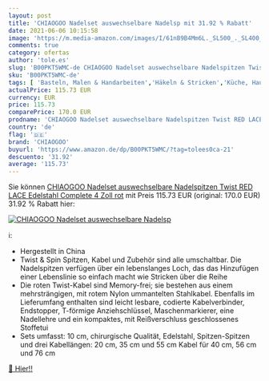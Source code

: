 ```yaml
---
layout: post
title: 'CHIAOGOO Nadelset auswechselbare Nadelsp mit 31.92 % Rabatt'
date: 2021-06-06 10:15:58
image: 'https://m.media-amazon.com/images/I/61nB9B4Mm6L._SL500_._SL400_.jpg'
comments: true
category: ofertas
author: 'tole.es'
slug: 'B00PKT5WMC-de CHIAOGOO Nadelset auswechselbare Nadelspitzen Twist RED...'
sku: 'B00PKT5WMC-de'
tags: [ 'Basteln, Malen & Handarbeiten','Häkeln & Stricken','Küche, Haushalt & Wohnen','Stricken','Stricknadeln','chiaogoo', ]
actualPrice: 115.73 EUR
currency: EUR
price: 115.73
comparePrice: 170.0 EUR
prodname: 'CHIAOGOO Nadelset auswechselbare Nadelspitzen Twist RED LACE Edelstahl Complete 4 Zoll  rot'
country: 'de'
flag: '🇩🇪'
brand: 'CHIAOGOO'
buyurl: 'https://www.amazon.de/dp/B00PKT5WMC/?tag=tolees0ca-21'
descuento: '31.92'
average: '115.73'
---
```


Sie können [CHIAOGOO Nadelset auswechselbare Nadelspitzen Twist RED LACE Edelstahl Complete 4 Zoll  rot](https://www.amazon.de/dp/B00PKT5WMC/?tag=tolees0ca-21) mit Preis 115.73 EUR (original: 170.0 EUR) 31.92 % Rabatt hier:

[![CHIAOGOO Nadelset auswechselbare Nadelsp](https://m.media-amazon.com/images/I/61nB9B4Mm6L._SL500_._SL400_.jpg)](https://www.amazon.de/dp/B00PKT5WMC/?tag=tolees0ca-21)

ℹ️:

- Hergestellt in China
- Twist & Spin Spitzen, Kabel und Zubehör sind alle umschaltbar. Die Nadelspitzen verfügen über ein lebenslanges Loch, das das Hinzufügen einer Lebenslinie so einfach macht wie Stricken über die Reihe
- Die roten Twist-Kabel sind Memory-frei; sie bestehen aus einem mehrsträngigen, mit rotem Nylon ummantelten Stahlkabel. Ebenfalls im Lieferumfang enthalten sind leicht lesbare, codierte Kabelverbinder, Endstopper, T-förmige Anziehschlüssel, Maschenmarkierer, eine Nadellehre und ein kompaktes, mit Reißverschluss geschlossenes Stoffetui
- Sets umfasst: 10 cm, chirurgische Qualität, Edelstahl, Spitzen-Spitzen und drei Kabellängen: 20 cm, 35 cm und 55 cm Kabel für 40 cm, 56 cm und 76 cm

[🛒 Hier!!](https://www.amazon.de/dp/B00PKT5WMC/?tag=tolees0ca-21)
